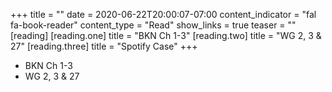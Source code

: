 +++
title = ""
date = 2020-06-22T20:00:07-07:00
content_indicator = "fal fa-book-reader"
content_type = "Read"
show_links = true
teaser = ""
[reading] 
  [reading.one]
    title = "BKN Ch 1-3"
  [reading.two]
    title = "WG 2, 3 & 27"
  [reading.three]
    title = "Spotify Case"
+++
   
- BKN Ch 1-3
- WG 2, 3 & 27  